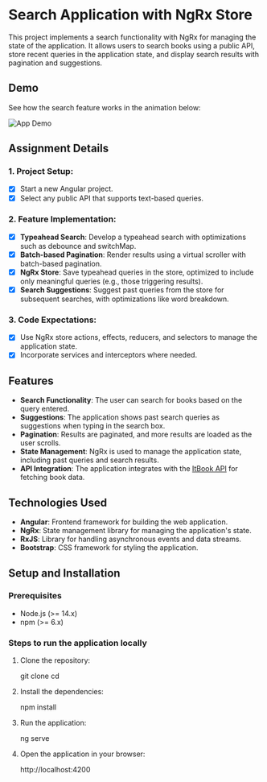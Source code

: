 # Search Application with NgRx Store

This project implements a search functionality with NgRx for managing the state of the application. It allows users to search books using a public API, store recent queries in the application state, and display search results with pagination and suggestions.

## Demo

See how the search feature works in the animation below:

![App Demo](.search-app/assets/app-demo.gif)

## Assignment Details

### 1. Project Setup:

- [x] Start a new Angular project.
- [x] Select any public API that supports text-based queries.

### 2. Feature Implementation:

- [x] **Typeahead Search**: Develop a typeahead search with optimizations such as debounce and switchMap.
- [x] **Batch-based Pagination**: Render results using a virtual scroller with batch-based pagination.
- [x] **NgRx Store**: Save typeahead queries in the store, optimized to include only meaningful queries (e.g., those triggering results).
- [x] **Search Suggestions**: Suggest past queries from the store for subsequent searches, with optimizations like word breakdown.

### 3. Code Expectations:

- [x] Use NgRx store actions, effects, reducers, and selectors to manage the application state.
- [x] Incorporate services and interceptors where needed.

## Features

- **Search Functionality**: The user can search for books based on the query entered.
- **Suggestions**: The application shows past search queries as suggestions when typing in the search box.
- **Pagination**: Results are paginated, and more results are loaded as the user scrolls.
- **State Management**: NgRx is used to manage the application state, including past queries and search results.
- **API Integration**: The application integrates with the [ItBook API](https://api.itbook.store/) for fetching book data.

## Technologies Used

- **Angular**: Frontend framework for building the web application.
- **NgRx**: State management library for managing the application's state.
- **RxJS**: Library for handling asynchronous events and data streams.
- **Bootstrap**: CSS framework for styling the application.

## Setup and Installation

### Prerequisites

- Node.js (>= 14.x)
- npm (>= 6.x)

### Steps to run the application locally

1. Clone the repository:

   git clone <repository-url>
   cd <project-folder>

2. Install the dependencies:

   npm install

3. Run the application:

   ng serve

4. Open the application in your browser:

   http://localhost:4200
